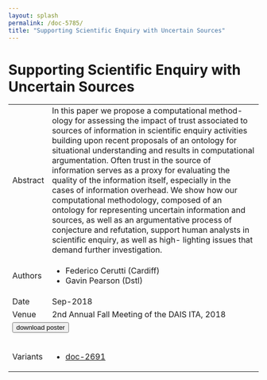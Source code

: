 ```yaml
---
layout: splash
permalink: /doc-5785/
title: "Supporting Scientific Enquiry with Uncertain Sources"
---
```


# Supporting Scientific Enquiry with Uncertain Sources

<table>
    <tbody>
    <tr>
        <td>Abstract</td>
        <td>In this paper we propose a computational method- ology for assessing the impact of trust associated to sources of information in scientific enquiry activities building upon recent proposals of an ontology for situational understanding and results in computational argumentation. Often trust in the source of information serves as a proxy for evaluating the quality of the information itself, especially in the cases of information overhead. We show how our computational methodology, composed of an ontology for representing uncertain information and sources, as well as an argumentative process of conjecture and refutation, support human analysts in scientific enquiry, as well as high- lighting issues that demand further investigation.</td>
    </tr>
    <tr>
        <td>Authors</td>
        <td>
            <ul>
                <li>Federico Cerutti (Cardiff)</li>
                <li>Gavin Pearson (Dstl)</li>
            </ul>
        </td>
    </tr>
    <tr>
        <td>Date</td>
        <td>Sep-2018</td>
    </tr>
    <tr>
        <td>Venue</td>
        <td>2nd Annual Fall Meeting of the DAIS ITA, 2018</td>
    </tr>
        <tr>
            <td colspan="2">
                <form method="get" action="https://dais-ita.org/sites/default/files/2414_poster.pdf">
                    <button type="submit">download poster</button>
                </form>
            </td>
        </tr>
        <tr>
            <td>Variants</td>
            <td>
                <ul>
                    <li><a href="${varId}">doc-2691</a></li>
                </ul>
            </td>
        </tr>
    </tbody>
</table>
